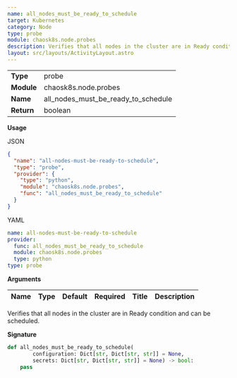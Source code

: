 ```yaml
---
name: all_nodes_must_be_ready_to_schedule
target: Kubernetes
category: Node
type: probe
module: chaosk8s.node.probes
description: Verifies that all nodes in the cluster are in Ready condition and can be scheduled.
layout: src/layouts/ActivityLayout.astro
---
```


|            |                          |
| ---------- | ------------------------ |
| **Type**   | probe                   |
| **Module** | chaosk8s.node.probes |
| **Name**   | all_nodes_must_be_ready_to_schedule  |
| **Return** | boolean                     |

**Usage**

JSON

```json
{
  "name": "all-nodes-must-be-ready-to-schedule",
  "type": "probe",
  "provider": {
    "type": "python",
    "module": "chaosk8s.node.probes",
    "func": "all_nodes_must_be_ready_to_schedule"
  }
}
```

YAML

```yaml
name: all-nodes-must-be-ready-to-schedule
provider:
  func: all_nodes_must_be_ready_to_schedule
  module: chaosk8s.node.probes
  type: python
type: probe
```

**Arguments**

| Name          | Type   | Default   | Required | Title         | Description                                 |
| ------------- | ------ | --------- | -------- | ------------- | ------------------------------------------- |

Verifies that all nodes in the cluster are in Ready condition and can be scheduled.

**Signature**

```python
def all_nodes_must_be_ready_to_schedule(
        configuration: Dict[str, Dict[str, str]] = None,
        secrets: Dict[str, Dict[str, str]] = None) -> bool:
    pass
```

